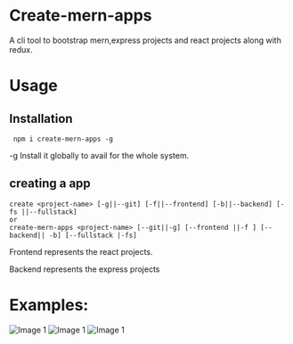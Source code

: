 # Create-mern-apps
A cli tool to bootstrap mern,express projects and react projects along with redux. 
# Usage
## Installation
     npm i create-mern-apps -g
-g Install it globally to avail for the whole system.
## creating a app
    create <project-name> [-g||--git] [-f||--frontend] [-b||--backend] [-fs ||--fullstack]
    or
    create-mern-apps <project-name> [--git||-g] [--frontend ||-f ] [--backend|| -b] [--fullstack |-fs]
Frontend represents the react projects.

Backend represents the express projects

# Examples:
![Image 1]("https://github.com/NaveenkumarMD/create-mern-app/blob/master/assets/1.PNG?raw=true")
![Image 1]("https://github.com/NaveenkumarMD/create-mern-app/blob/master/assets/2.PNG?raw=true")
![Image 1]("https://github.com/NaveenkumarMD/create-mern-app/blob/master/assets/3.PNG?raw=true")